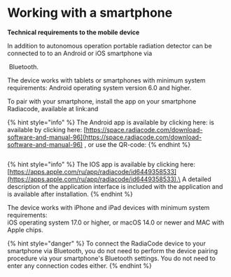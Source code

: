 # Working with a smartphone

**Technical requirements to the mobile device**

In addition to autonomous operation portable radiation detector can be connected to to an Android or iOS smartphone via

<img src="../.gitbook/assets/bt_sym.png" alt="" data-size="line"> Bluetooth.

The device works with tablets or smartphones with minimum system requirements: Android operating system version 6.0 and higher.

To pair with your smartphone, install the app on your smartphone Radiacode, available at link:and  &#x20;

{% hint style="info" %}
The Android app is available by clicking here:   is available by clicking here:  [https://space.radiacode.com/download-software-and-manual-96](https://space.radiacode.com/download-software-and-manual-96) , or use the QR-code:
{% endhint %}

<figure><img src="../.gitbook/assets/_QRarc101_cut.png" alt=""><figcaption></figcaption></figure>

{% hint style="info" %}
The IOS app is available by clicking here: [https://apps.apple.com/ru/app/radiacode/id6449358533](https://apps.apple.com/ru/app/radiacode/id6449358533).\
A detailed description of the application interface is included with the application and is available after installation.
{% endhint %}

The device works with iPhone and iPad devices with minimum system requirements:\
iOS operating system 17.0 or higher, or macOS 14.0 or newer and MAC with Apple chips.

{% hint style="danger" %}
&#x20;To connect the RadiaCode device to your smartphone via Bluetooth, you do not need to perform the device pairing procedure via your smartphone's Bluetooth settings. You do not need to enter any connection codes either.
{% endhint %}
